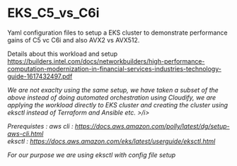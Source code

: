 # EKS_C5_vs_C6i
Yaml configuration files to setup a EKS cluster to demonstrate performance gains of C5 vc C6i and also AVX2 vs AVX512.<br />

Details about this workload and setup <br />
https://builders.intel.com/docs/networkbuilders/high-performance-computation-modernization-in-financial-services-industries-technology-guide-1617432497.pdf

<i>We are not exaclty using the same setup, we have taken a subset of the above instead of doing automated orchestration using Cloudify, we are applying the workload directly to EKS cluster and creating the cluster using eksctl instead of Terraform and Ansible etc. >/i>

Prerequistes : 
aws cli : https://docs.aws.amazon.com/polly/latest/dg/setup-aws-cli.html  <br />
eksctl : https://docs.aws.amazon.com/eks/latest/userguide/eksctl.html <br />

For our purpose we are using eksctl with config file setup
